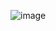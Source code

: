 ![image](https://user-images.githubusercontent.com/91554777/170103427-2b681a6e-05b6-49f3-834b-c188ebf12fbb.png)
